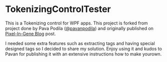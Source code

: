 # TokenizingControlTester
This is a Tokenizing control for WPF apps. 
This project is forked from project done by Pava Podila ([@pavanpodila](https://twitter.com/pavanpodila)) and originally published on [Pixel-In-Gene Blog](https://blog.pixelingene.com/2010/10/tokenizing-control-convert-text-to-tokens/) post. 

I needed some extra features such as extracting tags and having special designed tags so I decided to share my solution. Enjoy using it and kudos to Pavan for publishing it with an extensive instructions how to make yourown.


